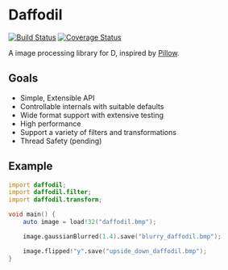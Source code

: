 # Daffodil

[![Build Status](https://travis-ci.org/BenjaminSchaaf/daffodil.svg?branch=master)](https://travis-ci.org/BenjaminSchaaf/daffodil)
[![Coverage Status](https://coveralls.io/repos/github/BenjaminSchaaf/daffodil/badge.svg?branch=master)](https://coveralls.io/github/BenjaminSchaaf/daffodil?branch=master)

A image processing library for D, inspired by
[Pillow](https://python-pillow.github.io/).

## Goals

- Simple, Extensible API
- Controllable internals with suitable defaults
- Wide format support with extensive testing
- High performance
- Support a variety of filters and transformations
- Thread Safety (pending)

## Example

```D
import daffodil;
import daffodil.filter;
import daffodil.transform;

void main() {
    auto image = load!32("daffodil.bmp");

    image.gaussianBlurred(1.4).save("blurry_daffodil.bmp");

    image.flipped!"y".save("upside_down_daffodil.bmp");
}
```
